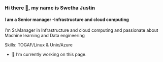 ### Hi there 👋, my name is Swetha Justin
#### I am a Senior manager -Infrastructure and cloud computing 
I’m Sr.Manager in Infrastructure and cloud computing and passionate about Machine learning and Data engineering

Skills: TOGAF/Linux & Unix/Azure 

- 🔭 I’m currently working on this page. 
